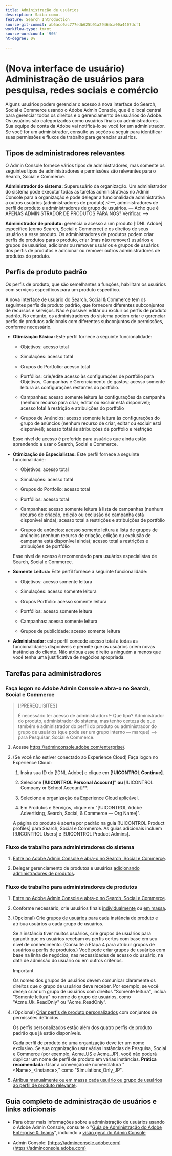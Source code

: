 ```yaml
---
title: Administração de usuários
description: Saiba como.
feature: Search Introduction
source-git-commit: ab6acc0ac777edb625b91a29464ca00a4407dcf1
workflow-type: tm+mt
source-wordcount: '905'
ht-degree: 0%

---
```


# (Nova interface de usuário) Administração de usuários para pesquisa, redes sociais e comércio

Alguns usuários podem gerenciar o acesso à nova interface do Search, Social e Commerce usando o Adobe Admin Console, que é o local central para gerenciar todos os direitos e o gerenciamento de usuários do Adobe. Os usuários são categorizados como usuários finais ou administradores. Sua equipe de conta da Adobe vai notificá-lo se você for um administrador. Se você for um administrador, consulte as seções a seguir para identificar suas permissões e fluxos de trabalho para gerenciar usuários.<!-- How can you see what your user role is, or will your Adobe Account Team tell you? -->

## Tipos de administradores relevantes

O Admin Console fornece vários tipos de administradores, mas somente os seguintes tipos de administradores e permissões são relevantes para o Search, Social e Commerce.

**Administrador do sistema:** Superusuário da organização. Um administrador do sistema pode executar todas as tarefas administrativas no Admin Console para a organização e pode delegar a funcionalidade administrativa a outros usuários (administradores de produto).&lt;!—, administradores de perfil de produto e administradores de grupo de usuários.  — Acho que é APENAS ADMINISTRADOR DE PRODUTOS PARA NÓS?  Verificar. —>

**Administrador de produto:** gerencia o acesso a um produto [!DNL Adobe] específico (como Search, Social e Commerce) e os direitos de seus usuários a esse produto. Os administradores de produtos podem criar perfis de produtos para o produto, criar (mas não remover) usuários e grupos de usuários, adicionar ou remover usuários e grupos de usuários dos perfis de produtos e adicionar ou remover outros administradores de produtos do produto.

<!--
**Product profile admin:** Manages assigned product profiles for individual products. A product profile admin can add (but not remove) users and user groups to the organization; add or remove users and user groups from product profiles; and assign or revoke permissions from product profiles. [I don't think this is applicable: and manage the product roles for product profiles.]

**User group admin:** Manages assigned user groups and their access rights. A user group admin can add or remove users from groups and add or remove user group admins from groups.
-->

## Perfis de produto padrão

Os perfis de produto, que são semelhantes a funções, habilitam os usuários com serviços específicos para um produto específico.

A nova interface de usuário do Search, Social &amp; Commerce tem os seguintes perfis de produto padrão, que fornecem diferentes subconjuntos de recursos e serviços. Não é possível editar ou excluir os perfis de produto padrão. No entanto, os administradores do sistema podem criar e gerenciar perfis de produtos adicionais com diferentes subconjuntos de permissões, conforme necessário.

* **Otimização Básica:** Este perfil fornece a seguinte funcionalidade:

   * Objetivos: acesso total

   * Simulações: acesso total

   * Grupos do Portfolio: acesso total

   * Portfólios: crie/edite acesso às configurações de portfólio para Objetivos, Campanhas e Gerenciamento de gastos; acesso somente leitura às configurações restantes do portfólio.

   * Campanhas: acesso somente leitura às configurações da campanha (nenhum recurso para criar, editar ou excluir está disponível); acesso total à restrição e atribuições do portfólio<!-- Is that the correct wording? -->

   * Grupos de Anúncios: acesso somente leitura às configurações do grupo de anúncios (nenhum recurso de criar, editar ou excluir está disponível); acesso total às atribuições de portfólio e restrição<!-- Is that the correct wording? -->

  Esse nível de acesso é preferido para usuários que ainda estão aprendendo a usar o Search, Social e Commerce.

* **Otimização de Especialistas:** Este perfil fornece a seguinte funcionalidade:

   * Objetivos: acesso total

   * Simulações: acesso total

   * Grupos do Portfolio: acesso total

   * Portfólios: acesso total

   * Campanhas: acesso somente leitura à lista de campanhas (nenhum recurso de criação, edição ou exclusão de campanha está disponível ainda); acesso total a restrições e atribuições de portfólio<!-- Is that the correct wording? -->

   * Grupos de anúncios: acesso somente leitura à lista de grupos de anúncios (nenhum recurso de criação, edição ou exclusão de campanha está disponível ainda); acesso total a restrições e atribuições de portfólio<!-- Is that the correct wording? -->

  Esse nível de acesso é recomendado para usuários especialistas de Search, Social e Commerce.

* **Somente Leitura:** Este perfil fornece a seguinte funcionalidade:

   * Objetivos: acesso somente leitura

   * Simulações: acesso somente leitura

   * Grupos Portfolio: acesso somente leitura

   * Portfólios: acesso somente leitura

   * Campanhas: acesso somente leitura

   * Grupos de publicidade: acesso somente leitura

* **Administrador:** este perfil concede acesso total a todas as funcionalidades disponíveis e permite que os usuários criem novas instâncias do cliente. Não atribua esse direito a ninguém a menos que você tenha uma justificativa de negócios apropriada.

<!-- Do I need to include this? If so, adjust wording as needed

## Product-specific instances

 -->

## Tarefas para administradores

### Faça logon no Adobe Admin Console e abra-o no Search, Social e Commerce

>[!PREREQUISITES]
>
>É necessário ter acesso de administrador&lt;!- Que tipo? Administrador do produto, administrador do sistema, mas tenho certeza de que também é administrador do perfil do produto ou administrador do grupo de usuários (que pode ser um grupo interno — marque) —> para Pesquisar, Social e Commerce.

1. Acesse https://adminconsole.adobe.com/enterprise/.

1. (Se você não estiver conectado ao Experience Cloud) Faça logon no Experience Cloud:

   1. Insira sua ID do [!DNL Adobe] e clique em **[!UICONTROL Continue]**.

   1. Selecione **[!UICONTROL Personal Account]&quot; ou &#x200B;** [!UICONTROL Company or School Account]**.<!-- Will it necessarily be "Company or School Account?" -->

   1. Selecione a organização da Experience Cloud aplicável.

   1. Em Produtos e Serviços, clique em &quot;[!UICONTROL Adobe Advertising, Search, Social, & Commerce — Org Name]&quot;.

   A página do produto é aberta por padrão na guia [!UICONTROL Product profiles] para Search, Social e Commerce. As guias adicionais incluem [!UICONTROL Users] e [!UICONTROL Product Admins].

### Fluxo de trabalho para administradores do sistema

1. [Entre no Adobe Admin Console e abra-o no Search, Social e Commerce](#open-admin-console).

1. Delegar gerenciamento de produtos e usuários [adicionando administradores de produtos](https://helpx.adobe.com/enterprise/using/admin-roles.html#enterprise).

<!-- what else? -->

### Fluxo de trabalho para administradores de produtos

1. [Entre no Adobe Admin Console e abra-o no Search, Social e Commerce](#open-admin-console).

1. Conforme necessário, crie usuários finais [individualmente](https://helpx.adobe.com/enterprise/using/manage-users-individually.html) ou [em massa](https://helpx.adobe.com/enterprise/using/bulk-upload-users.html).

1. (Opcional) Crie [grupos de usuários](https://helpx.adobe.com/enterprise/using/user-groups.html) para cada instância de produto e atribua usuários a cada grupo de usuários.

   Se a instância tiver muitos usuários, crie grupos de usuários para garantir que os usuários recebam os perfis certos com base em seu nível de conhecimento. (Consulte a Etapa 4 para atribuir grupos de usuários a perfis de produtos.) Você pode criar grupos de usuários com base na linha de negócios, nas necessidades de acesso do usuário, na data de admissão do usuário ou em outros critérios.

   >[!IMPORTANT]
   >
   >Os nomes dos grupos de usuários devem comunicar claramente os direitos que o grupo de usuários deve receber. Por exemplo, se você deseja criar um grupo de usuários com direitos &quot;Somente leitura&quot;, inclua &quot;Somente leitura&quot; no nome do grupo de usuários, como &quot;Acme_Uk_ReadOnly&quot; ou &quot;Acme_ReadOnly&quot;.

1. (Opcional) [Criar perfis de produto personalizados](https://helpx.adobe.com/enterprise/using/manage-product-profiles.html) com conjuntos de permissões definidos.

   Os perfis personalizados estão além dos quatro perfis de produto padrão que já estão disponíveis.

   Cada perfil de produto de uma organização deve ter um nome exclusivo. Se sua organização usar várias instâncias de Pesquisa, Social e Commerce (por exemplo, Acme_US e Acme_JP), você não poderá duplicar um nome de perfil de produto em várias instâncias. **Prática recomendada:** Usar a convenção de nomenclatura &quot;&lt;Name>_&lt;Instance>,&quot; como &quot;Simulations_Only_JP&quot;.

1. [Atribua manualmente ou em massa cada usuário ou grupo de usuários ao perfil de produto relevante](https://helpx.adobe.com/enterprise/using/manage-product-profiles.html).

## Guia completo de administração de usuários e links adicionais

* Para obter mais informações sobre a administração de usuários usando o Adobe Admin Console, consulte o &quot;[Guia de Administração do Adobe Enterprise &amp; Teams](https://helpx.adobe.com/enterprise/admin-guide.html)&quot;, incluindo a [visão geral do Admin Console](https://helpx.adobe.com/br/enterprise/using/admin-console.html)

* Admin Console: [https://adminconsole.adobe.com](https://adminconsole.adobe.com)

